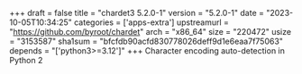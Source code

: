 +++
draft = false
title = "chardet3 5.2.0-1"
version = "5.2.0-1"
date = "2023-10-05T10:34:25"
categories = ['apps-extra']
upstreamurl = "https://github.com/byroot/chardet"
arch = "x86_64"
size = "220472"
usize = "3153587"
sha1sum = "bfcfdb90acfd830778026deff9d1e6eaa7f75063"
depends = "['python3>=3.12']"
+++
Character encoding auto-detection in Python 2